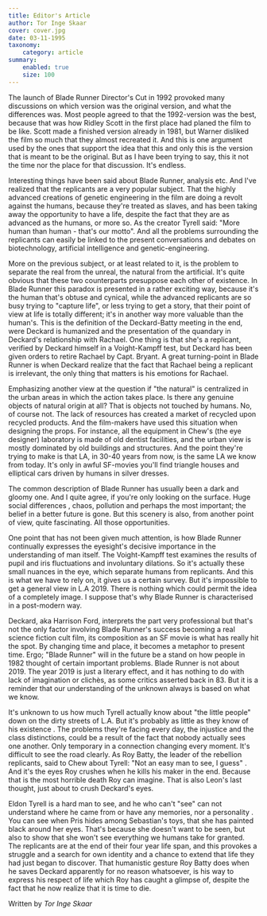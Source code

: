 ```yaml
---
title: Editor's Article
author: Tor Inge Skaar
cover: cover.jpg
date: 03-11-1995
taxonomy:
    category: article
summary:
	enabled: true
	size: 100
---
```


The launch of Blade Runner Director's Cut in 1992 provoked many discussions on which version was the original version, and what the differences was. Most people agreed to that the 1992-version was the best, because that was how Ridley Scott in the first place had planed the film to be like. Scott made a finished version already in 1981, but Warner disliked the film so much that they almost recreated it. And this is one argument used by the ones that support the idea that this and only this is the version that is meant to be the original. But as I have been trying to say, this it not the time nor the place for that discussion. It's endless.

Interesting things have been said about Blade Runner, analysis etc. And I've realized that the replicants are a very popular subject. That the highly advanced creations of genetic engineering in the film are doing a revolt against the humans, because they're treated as slaves, and has been taking away the opportunity to have a life, despite the fact that they are as advanced as the humans, or more so. As the creator Tyrell said: "More human than human - that's our motto". And all the problems surrounding the replicants can easily be linked to the present conversations and debates on biotechnology, artificial intelligence and genetic-engineering.

More on the previous subject, or at least related to it, is the problem to separate the real from the unreal, the natural from the artificial. It's quite obvious that these two counterparts presuppose each other of existence. In Blade Runner this paradox is presented in a rather exciting way, because it's the human that's obtuse and cynical, while the advanced replicants are so busy trying to "capture life", or less trying to get a story, that their point of view at life is totally different; it's in another way more valuable than the human's. This is the definition of the Deckard-Batty meeting in the end, were Deckard is humanized and the presentation of the quandary in Deckard's relationship with Rachael. One thing is that she's a replicant, verified by Deckard himself in a Voight-Kampff test, but Deckard has been given orders to retire Rachael by Capt. Bryant. A great turning-point in Blade Runner is when Deckard realize that the fact that Rachael being a replicant is irrelevant, the only thing that matters is his emotions for Rachael.

Emphasizing another view at the question if "the natural" is centralized in the urban areas in which the action takes place. Is there any genuine objects of natural origin at all? That is objects not touched by humans. No, of course not. The lack of resources has created a market of recycled upon recycled products. And the film-makers have used this situation when designing the props. For instance, all the equipment in Chew's (the eye designer) laboratory is made of old dentist facilities, and the urban view is mostly dominated by old buildings and structures. And the point they're trying to make is that LA, in 30-40 years from now, is the same LA we know from today. It's only in awful SF-movies you'll find triangle houses and elliptical cars driven by humans in silver dresses.

The common description of Blade Runner has usually been a dark and gloomy one. And I quite agree, if you're only looking on the surface. Huge social differences , chaos, pollution and perhaps the most important; the belief in a better future is gone. But this scenery is also, from another point of view, quite fascinating. All those opportunities.

One point that has not been given much attention, is how Blade Runner continually expresses the eyesight's decisive importance in the understanding of man itself. The Voight-Kampff test examines the results of pupil and iris fluctuations and involuntary dilations. So it's actually these small nuances in the eye, which separate humans from replicants. And this is what we have to rely on, it gives us a certain survey. But it's impossible to get a general view in L.A 2019. There is nothing which could permit the idea of a completely image. I suppose that's why Blade Runner is characterised in a post-modern way.

Deckard, aka Harrison Ford, interprets the part very professional but that's not the only factor involving Blade Runner's success becoming a real science fiction cult film, its composition as an SF movie is what has really hit the spot. By changing time and place, it becomes a metaphor to present time. Ergo; "Blade Runner" will in the future be a stand on how people in 1982 thought of certain important problems. Blade Runner is not about 2019. The year 2019 is just a literary effect, and it has nothing to do with lack of imagination or clichès, as some critics asserted back in 83. But it is a reminder that our understanding of the unknown always is based on what we know.

It's unknown to us how much Tyrell actually know about "the little people" down on the dirty streets of L.A. But it's probably as little as they know of his existence . The problems they're facing every day, the injustice and the class distinctions, could be a result of the fact that nobody actually sees one another. Only temporary in a connection changing every moment. It's difficult to see the road clearly. As Roy Batty, the leader of the rebellion replicants, said to Chew about Tyrell: "Not an easy man to see, I guess" . And it's the eyes Roy crushes when he kills his maker in the end. Because that is the most horrible death Roy can imagine. That is also Leon's last thought, just about to crush Deckard's eyes.

Eldon Tyrell is a hard man to see, and he who can't "see" can not understand where he came from or have any memories, nor a personality . You can see when Pris hides among Sebastian's toys, that she has painted black around her eyes. That's because she doesn't want to be seen, but also to show that she won't see everything we humans take for granted. The replicants are at the end of their four year life span, and this provokes a struggle and a search for own identity and a chance to extend that life they had just began to discover. That humanistic gesture Roy Batty does when he saves Deckard apparently for no reason whatsoever, is his way to express his respect of life which Roy has caught a glimpse of, despite the fact that he now realize that it is time to die.

Written by *Tor Inge Skaar*
